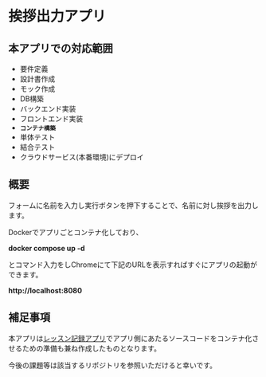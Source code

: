 # 挨拶出力アプリ

## 本アプリでの対応範囲
- 要件定義
- 設計書作成
- モック作成
- DB構築
- バックエンド実装
- フロントエンド実装
- **`コンテナ構築`**
- 単体テスト
- 結合テスト
- クラウドサービス(本番環境)にデプロイ

## 概要
フォームに名前を入力し実行ボタンを押下することで、名前に対し挨拶を出力します。

Dockerでアプリごとコンテナ化しており、

**docker compose up -d**

とコマンド入力をしChromeにて下記のURLを表示すればすぐにアプリの起動ができます。

**http://localhost:8080**

## 補足事項

本アプリは[レッスン記録アプリ](https://github.com/MasaNakamura-ctrl/lesson-assumed-app)でアプリ側にあたるソースコードをコンテナ化させるための準備も兼ね作成したものとなります。

今後の課題等は該当するリポジトリを参照いただけると幸いです。